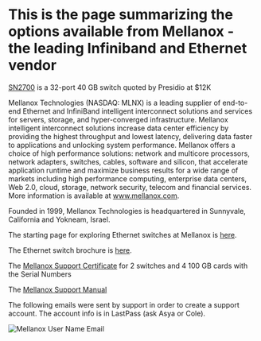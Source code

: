 # This is the page summarizing the options available from Mellanox - the leading Infiniband and Ethernet vendor

[SN2700](https://github.com/Pomona-ITS/hpc/blob/master/design/vendors/Mellanox/PB_SN2700.pdf) is a 32-port 40 GB switch quoted by Presidio at $12K

Mellanox Technologies (NASDAQ: MLNX) is a leading supplier of end-to-end Ethernet and InfiniBand intelligent interconnect solutions and services for servers, storage, and hyper-converged infrastructure. Mellanox intelligent interconnect solutions increase data center efficiency by providing the highest throughput and lowest latency, delivering data faster to applications and unlocking system performance. Mellanox offers a choice of high performance solutions: network and multicore processors, network adapters, switches, cables, software and silicon, that accelerate application runtime and maximize business results for a wide range of markets including high performance computing, enterprise data centers, Web 2.0, cloud, storage, network security, telecom and financial services. More information is available at www.mellanox.com. 

Founded in 1999, Mellanox Technologies is headquartered in Sunnyvale, California and Yokneam, Israel.

The starting page for exploring Ethernet switches at Mellanox is [here](https://www.mellanox.com/page/ethernet_switch_overview?ssn=a42eu4fa3r14q85unlko45m180).

The Ethernet switch brochure is [here](https://github.com/Pomona-ITS/hpc/blob/master/design/vendors/Mellanox/Ethernet_Switch_Brochure.pdf).

The [Mellanox Support Certificate](https://github.com/Pomona-ITS/hpc/blob/master/design/vendors/Mellanox/XXM_SUPPORT_CERTIFICATE_1037587.PDF) for 2 switches and 4 100 GB cards with the Serial Numbers

The [Mellanox Support Manual](https://www.mellanox.com/pdf/user_manuals/Mellanox_Support_and_Services_User_Guide.pdf)

The following emails were sent by support in order to create a support account. The account info is in LastPass (ask Asya or Cole).

![Mellanox User Name Email](https://github.com/Pomona-ITS/hpc/blob/master/design/vendors/Mellanox/Screen%20Shot%202018-06-19%20at%202.18.55%20PM.png)
